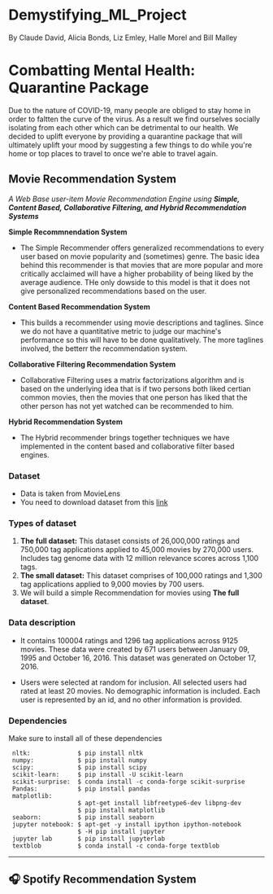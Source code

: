 # Demystifying_ML_Project
By Claude David, Alicia Bonds, Liz Emley, Halle Morel and Bill Malley

# Combatting Mental Health: Quarantine Package
Due to the nature of COVID-19, many people are obliged to stay home in order to faltten the curve of the virus. As a result we find ourselves socially isolating from each other which can be detrimental to our health. We decided to uplift everyone by providing a quarantine package that will ultimately uplift your mood by suggesting a few things to do while you're home or top places to travel to once we're able to travel again. 

## Movie Recommendation System
_A Web Base user-item Movie Recommendation Engine using_ _**Simple, Content Based, Collaborative Filtering, and Hybrid Recommendation Systems**_

__Simple Recommnendation System__
* The Simple Recommender offers generalized recommendations to every user based on movie popularity and (sometimes) genre.
The basic idea behind this recommender is that movies that are more popular and more critically acclaimed will have a higher probability of being liked by the average audience. THe only dowside to this model is that it does not give personalized recommendations based on the user.

__Content Based Recommendation System__
* This builds a recommender using movie descriptions and taglines. Since we do not have a quantitative metric to judge our machine's performance so this will have to be done qualitatively. The more taglines involved, the betterr the recommendation system. 

__Collaborative Filtering Recommendation System__
* Collaborative Filtering uses a matrix factorizations algorithm and is based on the underlying idea that is if two persons both liked certian common movies, then the movies that one person has liked that the other person has not yet watched can be recommended to him. 

__Hybrid Recommendation System__
* The Hybrid recommender brings together techniques we have implemented in the content based and collaborative filter based engines.


### Dataset 

* Data is taken from MovieLens
* You need to download dataset from this [link](https://drive.google.com/file/d/1UqPAeLIQONcy6UlBJen96XB4VmhDtmcQ/view?usp=sharing)

### Types of dataset

1. **The full dataset:** This dataset consists of 26,000,000 ratings and 750,000 tag applications applied to 45,000 movies by 270,000 users. Includes tag genome data with 12 million relevance scores across 1,100 tags.
2. **The small dataset:** This dataset comprises of 100,000 ratings and 1,300 tag applications applied to 9,000 movies by 700 users.
3. We will build a simple Recommendation for movies using **The full dataset**.


### Data description
* It contains 100004 ratings and 1296 tag applications across 9125 movies. These data were created by 671 users between January 09, 1995 and October 16, 2016. This dataset was generated on October 17, 2016.

* Users were selected at random for inclusion. All selected users had rated at least 20 movies. No demographic information is included. Each user is represented by an id, and no other information is provided.

### Dependencies
Make sure to install all of these dependencies
```
 nltk:             $ pip install nltk
 numpy:            $ pip install numpy
 scipy:            $ pip install scipy
 scikit-learn:     $ pip install -U scikit-learn
 scikit-surprise:  $ conda install -c conda-forge scikit-surprise
 Pandas:           $ pip install pandas
 matplotlib: 
                   $ apt-get install libfreetype6-dev libpng-dev
                   $ pip install matplotlib 
 seaborn:          $ pip install seaborn
 jupyter notebook: $ apt-get -y install ipython ipython-notebook
                   $ -H pip install jupyter
 jupyter lab       $ pip install jupyterlab
 textblob          $ conda install -c conda-forge textblob 
```
---------------------------------
## 🎧 Spotify Recommendation System
